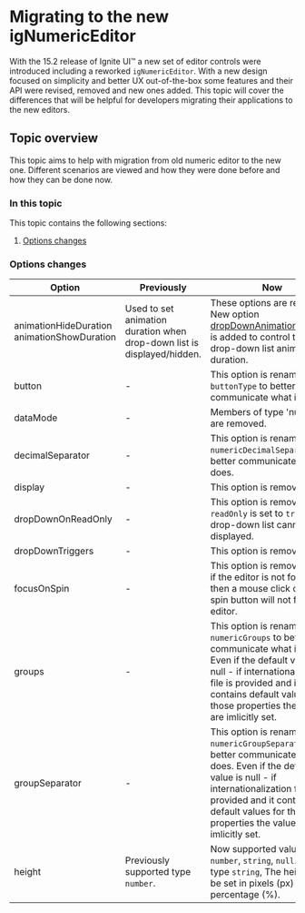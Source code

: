 ﻿<!--
|metadata|
{
    "fileName": "migrating-to-the-new-ignumericeditor",
    "controlName": "igEditors",
    "tags": ["Migration","Getting Started"]
}
|metadata|
-->

# Migrating to the new igNumericEditor

With the 15.2 release of Ignite UI™ a new set of editor controls were introduced including a reworked `igNumericEditor`. With a new design focused on simplicity and better UX out-of-the-box some features and their API were revised, removed and new ones added. This topic will cover the differences that will be helpful for developers migrating their applications to the new editors.

## Topic overview
This topic aims to help with migration from old numeric editor to the new one. Different scenarios are viewed and how they were done before and how they can be done now.

### In this topic
This topic contains the following sections:

1. [Options changes](#options_changes)

<a name='options_changes'></a>
### Options changes

Option| Previously| Now
---|---|---
animationHideDuration animationShowDuration|Used to set animation duration when drop-down list is displayed/hidden.|These options are removed. New option [dropDownAnimationDuration](#dropDownAnimationDuration) is added to control the drop-down list animation duration.
button|-|This option is renamed to `buttonType` to better communicate what it does.
dataMode|-|Members of type 'number' are removed.
decimalSeparator|-|This option is renamed to `numericDecimalSeparator` to better communicate what it does.
display|-|This option is removed.
dropDownOnReadOnly|-|This option is removed. If `readOnly` is set to `true` the drop-down list cannot be displayed.
dropDownTriggers|-|This option is removed.
focusOnSpin|-|This option is removed. Now if the editor is not focused, then a mouse click on the spin button will not focus the editor.
groups|-|This option is renamed to `numericGroups` to better communicate what it does. Even if the default value is null - if internationalization file is provided and it contains default values for those properties the values are imlicitly set.
groupSeparator|-|This option is renamed to `numericGroupSeparator` to better communicate what it does. Even if the default value is null - if internationalization file is provided and it contains default values for those properties the values are imlicitly set.
height|Previously supported type `number`.|Now supported values are: `number`, `string`, `null`. If using type `string`, The height can be set in pixels (px) and percentage (%).
